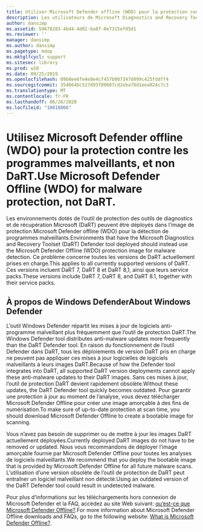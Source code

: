 ```yaml
---
title: Utiliser Microsoft Defender offline (WDO) pour la protection contre les programmes malveillants non DaRT
description: Les utilisateurs de Microsoft Diagnostics and Recovery Tools (DaRT) doivent utiliser Microsoft Defender offline (WDO) pour détecter les programmes malveillants.
author: dansimp
ms.assetid: 59678283-4b44-4d02-ba8f-0e7315efd5d1
ms.reviewer: ''
manager: dansimp
ms.author: dansimp
ms.pagetype: mdop
ms.mktglfcycl: support
ms.sitesec: library
ms.prod: w10
ms.date: 09/25/2019
ms.openlocfilehash: 09b0ee6fe4e8e4cf457b007347d099c425fddff4
ms.sourcegitcommit: 354664bc527d93f80687cd2eba70d1eea024c7c3
ms.translationtype: MT
ms.contentlocale: fr-FR
ms.lasthandoff: 06/26/2020
ms.locfileid: "10810866"
---
```

<!-- was:
# Microsoft Diagnostics and Recovery Toolset (DaRT) users should use Microsoft Defender Offline (WDO) for malware detection-->
# <span data-ttu-id="98543-103">Utilisez Microsoft Defender offline (WDO) pour la protection contre les programmes malveillants, et non DaRT.</span><span class="sxs-lookup"><span data-stu-id="98543-103">Use Microsoft Defender Offline (WDO) for malware protection, not DaRT.</span></span>

<span data-ttu-id="98543-104">Les environnements dotés de l’outil de protection des outils de diagnostics et de récupération Microsoft (DaRT) peuvent être déployés dans l’image de protection Microsoft Defender offline (WDO) pour la détection de programmes malveillants.</span><span class="sxs-lookup"><span data-stu-id="98543-104">Environments that have the Microsoft Diagnostics and Recovery Toolset (DaRT) Defender tool deployed should instead use the Microsoft Defender Offline (WDO) protection image for malware detection.</span></span> <span data-ttu-id="98543-105">Ce problème concerne toutes les versions de DaRT actuellement prises en charge.</span><span class="sxs-lookup"><span data-stu-id="98543-105">This applies to all currently supported versions of DaRT.</span></span> <span data-ttu-id="98543-106">Ces versions incluent DaRT 7, DaRT 8 et DaRT 8,1, ainsi que leurs service packs.</span><span class="sxs-lookup"><span data-stu-id="98543-106">These versions include DaRT 7, DaRT 8, and DaRT 8.1, together with their service packs.</span></span>

## <span data-ttu-id="98543-107">À propos de Windows Defender</span><span class="sxs-lookup"><span data-stu-id="98543-107">About Windows Defender</span></span>


<span data-ttu-id="98543-108">L’outil Windows Defender répartit les mises à jour de logiciels anti-programme malveillant plus fréquemment que l’outil de protection DaRT.</span><span class="sxs-lookup"><span data-stu-id="98543-108">The Windows Defender tool distributes anti-malware updates more frequently than the DaRT Defender tool.</span></span> <span data-ttu-id="98543-109">En raison du fonctionnement de l’outil Defender dans DaRT, tous les déploiements de version DaRT pris en charge ne peuvent pas appliquer ces mises à jour logicielles de logiciels malveillants à leurs images DaRT.</span><span class="sxs-lookup"><span data-stu-id="98543-109">Because of how the Defender tool integrates into DaRT, all supported DaRT version deployments cannot apply these anti-malware updates to their DaRT images.</span></span> <span data-ttu-id="98543-110">Sans ces mises à jour, l’outil de protection DaRT devient rapidement obsolète.</span><span class="sxs-lookup"><span data-stu-id="98543-110">Without these updates, the DaRT Defender tool quickly becomes outdated.</span></span> <span data-ttu-id="98543-111">Pour garantir une protection à jour au moment de l’analyse, vous devez télécharger Microsoft Defender Offline pour créer une image amorçable à des fins de numérisation.</span><span class="sxs-lookup"><span data-stu-id="98543-111">To make sure of up-to-date protection at scan time, you should download Microsoft Defender Offline to create a bootable image for scanning.</span></span>

<span data-ttu-id="98543-112">Vous n’avez pas besoin de supprimer ou de mettre à jour les images DaRT actuellement déployées.</span><span class="sxs-lookup"><span data-stu-id="98543-112">Currently deployed DaRT images do not have to be removed or updated.</span></span> <span data-ttu-id="98543-113">Nous vous recommandons de déployer l’image amorçable fournie par Microsoft Defender Offline pour toutes les analyses de logiciels malveillants.</span><span class="sxs-lookup"><span data-stu-id="98543-113">We recommend that you deploy the bootable image that is provided by Microsoft Defender Offline for all future malware scans.</span></span> <span data-ttu-id="98543-114">L’utilisation d’une version obsolète de l’outil de protection de DaRT peut entraîner un logiciel malveillant non détecté.</span><span class="sxs-lookup"><span data-stu-id="98543-114">Using an outdated version of the DaRT Defender tool could result in undetected malware.</span></span>

<span data-ttu-id="98543-115">Pour plus d’informations sur les téléchargements hors connexion de Microsoft Defender et la FAQ, accédez au site Web suivant: [qu’est-ce que Microsoft Defender Offline?](https://go.microsoft.com/fwlink/p/?LinkId=394127).</span><span class="sxs-lookup"><span data-stu-id="98543-115">For more information about Microsoft Defender Offline downloads and FAQs, go to the following website: [What is Microsoft Defender Offline?](https://go.microsoft.com/fwlink/p/?LinkId=394127).</span></span>

 

 





